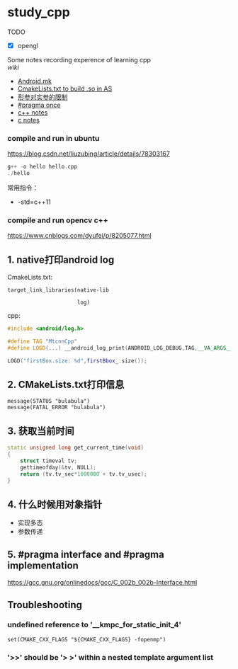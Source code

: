 # study_cpp
TODO
* [x] opengl  

Some notes recording experence of learning cpp  
*wiki*  
* [Android.mk](https://github.com/nonelittlesong/study-cpp/wiki/Android.mk)
* [CmakeLists.txt to build .so in AS](https://github.com/nonelittlesong/study-cpp/wiki/CmakeLists.txt-to-build-.so-in-AS)
* [形参对实参的限制](https://github.com/nonelittlesong/study-cpp/wiki/%E5%BD%A2%E5%8F%82%E5%AF%B9%E5%AE%9E%E5%8F%82%E7%9A%84%E9%99%90%E5%88%B6)
* [#pragma once](https://github.com/nonelittlesong/study-cpp/wiki/%23pragma-once)
* [c++ notes](https://github.com/nonelittlesong/study-cpp/wiki/cpp-notes)
* [c notes](https://github.com/nonelittlesong/study-cpp/wiki/c-notes)

### compile and run in ubuntu
https://blog.csdn.net/liuzubing/article/details/78303167  
```c++
g++ -o hello hello.cpp
./hello
```
常用指令：  
* -std=c++11

### compile and run opencv c++
https://www.cnblogs.com/dyufei/p/8205077.html  

## 1. native打印android log
CmakeLists.txt:
```
target_link_libraries(native-lib
                      
                      log)
```
cpp:
```c++
#include <android/log.h>

#define TAG "MtcnnCpp"
#define LOGD(...) __android_log_print(ANDROID_LOG_DEBUG,TAG,__VA_ARGS__)

LOGD("firstBox.size: %d",firstBbox_.size());
```
## 2. CMakeLists.txt打印信息
```
message(STATUS "bulabula")
message(FATAL_ERROR "bulabula")
```
## 3. 获取当前时间
```cpp
static unsigned long get_current_time(void)
{
    struct timeval tv;
    gettimeofday(&tv, NULL);
    return (tv.tv_sec*1000000 + tv.tv_usec);
}
```
## 4. 什么时候用对象指针
* 实现多态  
* 参数传递  
## 5. #pragma interface and #pragma implementation
https://gcc.gnu.org/onlinedocs/gcc/C_002b_002b-Interface.html  

## Troubleshooting
### undefined reference to '__kmpc_for_static_init_4'
```
set(CMAKE_CXX_FLAGS "${CMAKE_CXX_FLAGS} -fopenmp")
```
### '>>' should be '> >' within a nested template argument list
